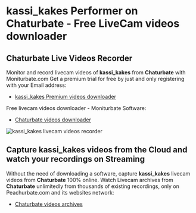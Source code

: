 # kassi_kakes Performer on Chaturbate - Free LiveCam videos downloader

## Chaturbate Live Videos Recorder

Monitor and record livecam videos of **kassi_kakes** from **Chaturbate** with Moniturbate.com
Get a premium trial for free by just and only registering with your Email address:
* [kassi_kakes Premium videos downloader](https://moniturbate.com/request-demo-licence-key.html)

Free livecam videos downloader - Moniturbate Software:
* [Chaturbate videos downloader](https://moniturbate.com/moniturbate-download-software.html)

![kassi_kakes livecam videos recorder](https://peachurnet.com/templates/moniturbate-software.png)


## Capture kassi_kakes videos from the Cloud and watch your recordings on Streaming

Without the need of downloading a software, capture **kassi_kakes** livecam videos from **Chaturbate** 100% online.
Watch Livecam archives from **Chaturbate** unlimitedly from thousands of existing recordings, only on Peachurbate.com and its websites network:
* [Chaturbate videos archives](https://peachurnet.com/)